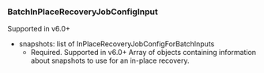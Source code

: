 ### BatchInPlaceRecoveryJobConfigInput
Supported in v6.0+

- snapshots: list of InPlaceRecoveryJobConfigForBatchInputs
  - Required. Supported in v6.0+
      Array of objects containing information about snapshots to use for an in-place recovery.
